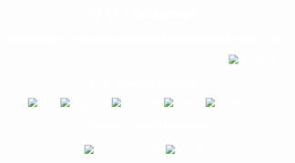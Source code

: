 <body style="text-decoration: none; color: white;">
<h2 align="center">Hi 👋🏻,  I'm Muhittin.</h2>
<h3 align="center">A passionate front-end developer candidate from Turkey 🇹🇷 </h3>

<p align="right"> <img src="https://komarev.com/ghpvc/?username=muhittinalkan&label=Profile%20views&color=0e75b6&style=flat" alt="muhittinalkan" /> </p>

<div align="center">
  <h3 align="center">- 🌱 I’m currently learning...</h3>

![React](https://img.shields.io/badge/react-%2320232a.svg?style=for-the-badge&logo=react&logoColor=%2361DAFB) ![JavaScript](https://img.shields.io/badge/javascript-%23323330.svg?style=for-the-badge&logo=javascript&logoColor=%23F7DF1E) ![TypeScript](https://img.shields.io/badge/typescript-%23007ACC.svg?style=for-the-badge&logo=typescript&logoColor=white) ![NodeJS](https://img.shields.io/badge/node.js-6DA55F?style=for-the-badge&logo=node.js&logoColor=white) ![TailwindCSS](https://img.shields.io/badge/tailwindcss-%2338B2AC.svg?style=for-the-badge&logo=tailwind-css&logoColor=white)

<h3 align="center">- ⚡ I want to learn in the future...</h3>

![React Native](https://img.shields.io/badge/react_native-%2320232a.svg?style=for-the-badge&logo=react&logoColor=%2361DAFB) &nbsp;&nbsp;OR&nbsp;&nbsp; ![Swift](https://img.shields.io/badge/swift-F54A2A?style=for-the-badge&logo=swift&logoColor=white)
😂 </div>
</body>
